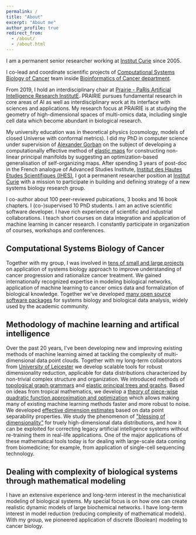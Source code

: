 ```yaml
---
permalink: /
title: "About"
excerpt: "About me"
author_profile: true
redirect_from: 
  - /about/
  - /about.html
---
```


I am a permanent senior researcher working at <a href="http://www.curie.fr">Institut Curie</a> since 2005.

I co-lead and coordinate scientific projects of <a href="http://sysbio.curie.fr">Computational Systems Biology of Cancer</a> team 
inside <a href="https://science.institut-curie.org/research/integrated-biology/bioinformatics-biostatistics-epidemiology-and-computational-systems-biology-of-cancer/">Bioinformatics of Cancer department</a>.

From 2019, I hold an interdisciplinary chair at <a href="https://prairie-institute.fr/">Prairie - PaRis Artificial Intelligence Research InstitutE</a>.
PRAIRIE pursues fundamental research in core areas of AI as well as interdisciplinary work at its interface with sciences and applications.
My research focus at PRAIRIE is at studying the geometry of high-dimensional spaces of multi-omics data, including single cell data which become abundant 
in biological research.

My university education was in theoretical physics (cosmology, models of closed Universe with conformal metrics). 
I did my PhD in computer science under supervision of <a href="https://en.wikipedia.org/wiki/Aleksandr_Gorban">Alexander Gorban</a> on the subject of developing a computationally effective method 
of <a href="https://en.wikipedia.org/wiki/Elastic_map">elastic maps</a> for constructing non-linear principal manifolds 
by suggesting an optimization-based generalisation of self-organizing maps.
After spending 3 years of post-doc in the French analogue of Advanced Studies Institute, <a href="http://www.ihes.fr">Institut des Hautes Etudes Scientifiques (IHES)</a>,
I got a permanent researcher position at <a href="http://curie.fr">Institut Curie</a> with a mission to participate in building and defining
strategy of a new systems biology research group.

I co-author about 100 peer-reviewed pubications, 3 books and 16 book chapters. 
I (co-)supervised 10 PhD students.
I am an active scientific software developer.
I have rich experience of scientific and industrial collaborations. 
I teach short courses on data integration and application of machine learning in cancer research. 
I constantly participate in organization of courses, workshops and conferences.


Computational Systems Biology of Cancer
------

Together with my group, I was involved in <a href="https://sysbio.curie.fr/projects.html">tens of small and large projects</a> 
on application of systems biology approach to improve understanding of cancer progression and rationalize cancer treatment.
We gained internationally recognized expertise in modeling biological networks, 
application of machine learning to cancer omics data and formalization of biological knowledge.
Together we've developed <a href="https://sysbio.curie.fr/software.html">many open source software packages</a> for systems biology and biological data analysis,
widely used by the academic community.


Methodology of machine learning and artifical intelligence
------

Over the past 20 years, I've been developing new and improving existing methods of machine learning
aimed at tackling the complexity of multi-dimensional data point clouds.
Together with my long-term collaborators from <a href="https://www2.le.ac.uk/centres/mmc">University of Leicester</a> 
we develop scalable tools for robust dimensionality reduction, applicable for data distributions
characterized by non-trivial complex structure and organization. 
We introduced methods of <a href="https://www.sciencedirect.com/science/article/pii/S0893965906001856">topological graph grammars</a> and 
<a href="https://www.researchgate.net/publication/271642170_Principal_Manifolds_for_Data_Visualisation_and_Dimension_Reduction_LNCSE_58">elastic principal trees and graphs</a>.
Based on ideas from tropical mathematics, we develop a <a href="https://www.sciencedirect.com/science/article/pii/S0893608016301113">theory of piece-wise quadratic function approximation and optimization</a> which allows making many of existing machine learning methods faster and more robust to noise.
We developed <a href="https://arxiv.org/abs/1901.06328">effective dimension estimates</a> based on data point separability properties. We study
the phenomenon of <a href="https://royalsocietypublishing.org/doi/full/10.1098/rsta.2017.0237">"blessing of dimensionality"</a> for truely high-dimensional data distributions, and how it can be
exploited for correcting legacy artificial intelligence systems without re-training them in real-life applications.
One of the major applications of these mathematical tools today is for dealing with large-scale data coming from 
biomedicine; for example, from application of single-cell sequencing technology.


Dealing with complexity of biological systems through mathematical modeling
------

I have an extensive experience and long-term interest in the mechanistical modeling
of biological systems. My special focus is on how one can create realistic
dynamic models of large biochemical networks.
I have long-term interest in model reduction (reducing complexity of mathematical models).
With my group, we pioneered application of discrete (Boolean) 
modeling to cancer biology.


